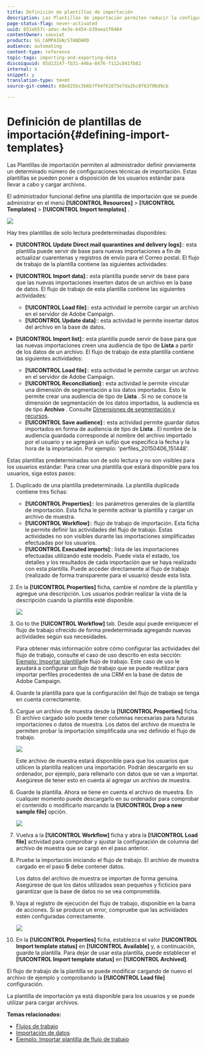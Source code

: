 ```yaml
---
title: Definición de plantillas de importación
description: Las Plantillas de importación permiten reducir la configuración necesaria e importar datos más rápido.
page-status-flag: never-activated
uuid: 651eb57c-adac-4e3e-b454-b39aea1f0484
contentOwner: sauviat
products: SG_CAMPAIGN/STANDARD
audience: automating
content-type: reference
topic-tags: importing-and-exporting-data
discoiquuid: 85d13147-fb31-446a-8476-f112c841fb82
internal: n
snippet: y
translation-type: tm+mt
source-git-commit: 68e825bc3b6b7f94f61875e7da2bc8f63f06d9cb

---
```



# Definición de plantillas de importación{#defining-import-templates}

Las Plantillas de importación permiten al administrador definir previamente un determinado número de configuraciones técnicas de importación. Estas plantillas se pueden poner a disposición de los usuarios estándar para llevar a cabo y cargar archivos.

El administrador funcional define una plantilla de importación que se puede administrar en el menú **[!UICONTROL Resources]** > **[!UICONTROL Templates]** > **[!UICONTROL Import templates]** .

![](assets/import_template_list.png)

Hay tres plantillas de solo lectura predeterminadas disponibles:

* **[!UICONTROL Update Direct mail quarantines and delivery logs]**:: esta plantilla puede servir de base para nuevas importaciones a fin de actualizar cuarentenas y registros de envío para el Correo postal. El flujo de trabajo de la plantilla contiene las siguientes actividades:
* **[!UICONTROL Import data]**:: esta plantilla puede servir de base para que las nuevas importaciones inserten datos de un archivo en la base de datos. El flujo de trabajo de esta plantilla contiene las siguientes actividades:

   * **[!UICONTROL Load file]**:: esta actividad le permite cargar un archivo en el servidor de Adobe Campaign.
   * **[!UICONTROL Update data]**:: esta actividad le permite insertar datos del archivo en la base de datos.

* **[!UICONTROL Import list]**:: esta plantilla puede servir de base para que las nuevas importaciones creen una audiencia de tipo de **Lista** a partir de los datos de un archivo. El flujo de trabajo de esta plantilla contiene las siguientes actividades:

   * **[!UICONTROL Load file]**:: esta actividad le permite cargar un archivo en el servidor de Adobe Campaign.
   * **[!UICONTROL Reconciliation]**:: esta actividad le permite vincular una dimensión de segmentación a los datos importados. Esto le permite crear una audiencia de tipo de **Lista** . Si no se conoce la dimensión de segmentación de los datos importados, la audiencia es de tipo **Archivo** . Consulte [Dimensiones de segmentación y recursos](../../automating/using/query.md#targeting-dimensions-and-resources).
   * **[!UICONTROL Save audience]**:: esta actividad permite guardar datos importados en forma de audiencia de tipo de **Lista** . El nombre de la audiencia guardada corresponde al nombre del archivo importado por el usuario y se agregará un sufijo que especifica la fecha y la hora de la importación. Por ejemplo: &#39;perfiles_20150406_151448&#39;.

Estas plantillas predeterminadas son de solo lectura y no son visibles para los usuarios estándar. Para crear una plantilla que estará disponible para los usuarios, siga estos pasos:

1. Duplicado de una plantilla predeterminada. La plantilla duplicada contiene tres fichas:

   * **[!UICONTROL Properties]**:: los parámetros generales de la plantilla de importación. Esta ficha le permite activar la plantilla y cargar un archivo de muestra.
   * **[!UICONTROL Workflow]**:: flujo de trabajo de importación. Esta ficha le permite definir las actividades del flujo de trabajo. Estas actividades no son visibles durante las importaciones simplificadas efectuadas por los usuarios.
   * **[!UICONTROL Executed imports]**:: lista de las importaciones efectuadas utilizando este modelo. Puede vista el estado, los detalles y los resultados de cada importación que se haya realizado con esta plantilla. Puede acceder directamente al flujo de trabajo (realizado de forma transparente para el usuario) desde esta lista.

1. En la **[!UICONTROL Properties]** ficha, cambie el nombre de la plantilla y agregue una descripción. Los usuarios podrán realizar la vista de la descripción cuando la plantilla esté disponible.

   ![](assets/simplified_import_model1.png)

1. Go to the **[!UICONTROL Workflow]** tab. Desde aquí puede enriquecer el flujo de trabajo ofrecido de forma predeterminada agregando nuevas actividades según sus necesidades.

   Para obtener más información sobre cómo configurar las actividades del flujo de trabajo, consulte el caso de uso descrito en esta sección: [Ejemplo: Importar plantilla](../../automating/using/importing-data.md#example--import-workflow-template)de flujo de trabajo. Este caso de uso le ayudará a configurar un flujo de trabajo que se puede reutilizar para importar perfiles procedentes de una CRM en la base de datos de Adobe Campaign.

1. Guarde la plantilla para que la configuración del flujo de trabajo se tenga en cuenta correctamente.
1. Cargue un archivo de muestra desde la **[!UICONTROL Properties]** ficha. El archivo cargado solo puede tener columnas necesarias para futuras importaciones o datos de muestra. Los datos del archivo de muestra le permiten probar la importación simplificada una vez definido el flujo de trabajo.

   ![](assets/import_template_sample.png)

   Este archivo de muestra estará disponible para que los usuarios que utilicen la plantilla realicen una importación. Podrán descargarlo en su ordenador, por ejemplo, para rellenarlo con datos que se van a importar. Asegúrese de tener esto en cuenta al agregar un archivo de muestra.

1. Guarde la plantilla. Ahora se tiene en cuenta el archivo de muestra. En cualquier momento puede descargarlo en su ordenador para comprobar el contenido o modificarlo marcando la **[!UICONTROL Drop a new sample file]** opción.

   ![](assets/simplified_import_model2.png)

1. Vuelva a la **[!UICONTROL Workflow]** ficha y abra la **[!UICONTROL Load file]** actividad para comprobar y ajustar la configuración de columna del archivo de muestra que se cargó en el paso anterior.
1. Pruebe la importación iniciando el flujo de trabajo. El archivo de muestra cargado en el paso **5** debe contener datos.

   Los datos del archivo de muestra se importan de forma genuina. Asegúrese de que los datos utilizados sean pequeños y ficticios para garantizar que la base de datos no se vea comprometida.

1. Vaya al registro de ejecución del flujo de trabajo, disponible en la barra de acciones. Si se produce un error, compruebe que las actividades estén configuradas correctamente.

   ![](assets/simplified_import_model3.png)

1. En la **[!UICONTROL Properties]** ficha, establezca el valor **[!UICONTROL Import template status]** en **[!UICONTROL Available]** y, a continuación, guarde la plantilla. Para dejar de usar esta plantilla, puede establecer el **[!UICONTROL Import template status]** en **[!UICONTROL Archived]**.

El flujo de trabajo de la plantilla se puede modificar cargando de nuevo el archivo de ejemplo y comprobando la **[!UICONTROL Load file]** configuración.

La plantilla de importación ya está disponible para los usuarios y se puede utilizar para cargar archivos.

**Temas relacionados:**

* [Flujos de trabajo](../../automating/using/get-started-workflows.md)
* [Importación de datos](../../automating/using/importing-data.md)
* [Ejemplo: Importar plantilla de flujo de trabajo](../../automating/using/importing-data.md#example--import-workflow-template)

